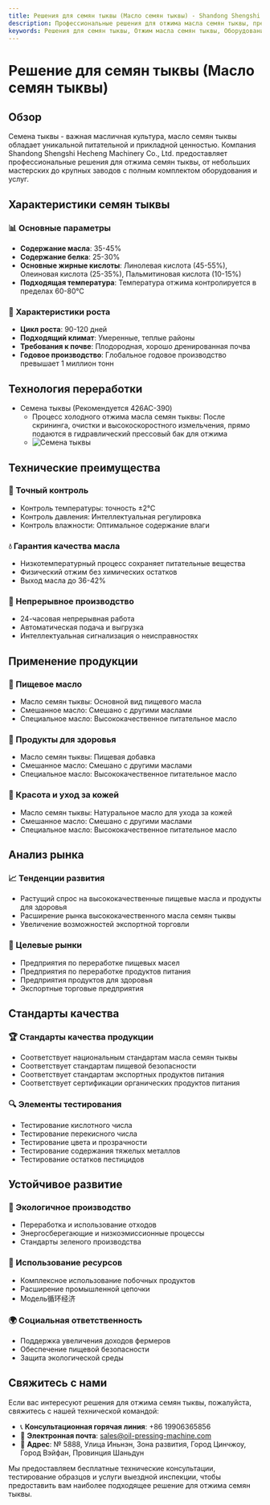 ```yaml
---
title: Решения для семян тыквы (Масло семян тыквы) - Shandong Shengshi Hecheng Machinery Co., Ltd.
description: Профессиональные решения для отжима масла семян тыквы, предоставление оборудования и технических услуг по переработке масла семян тыквы, содержание масла 35-45%, использование процесса холодного отжима для выделения питательной ценности, удовлетворяющие различные потребности от небольших мастерских до крупных заводов.
keywords: Решения для семян тыквы, Отжим масла семян тыквы, Оборудование для переработки семян тыквы, Линия производства масла семян тыквы, Процесс холодного отжима семян тыквы, Пресс для масла семян тыквы, Экстракция масла семян тыквы, Переработка масличных семян семян тыквы, Оборудование для отжима масла семян тыквы, Оборудование для производства масла семян тыквы, Завод по переработке масла семян тыквы
---
```


# Решение для семян тыквы (Масло семян тыквы)

## Обзор

Семена тыквы - важная масличная культура, масло семян тыквы обладает уникальной питательной и прикладной ценностью. Компания Shandong Shengshi Hecheng Machinery Co., Ltd. предоставляет профессиональные решения для отжима семян тыквы, от небольших мастерских до крупных заводов с полным комплектом оборудования и услуг.

## Характеристики семян тыквы

### 📊 Основные параметры
- **Содержание масла**: 35-45%
- **Содержание белка**: 25-30%
- **Основные жирные кислоты**: Линолевая кислота (45-55%), Олеиновая кислота (25-35%), Пальмитиновая кислота (10-15%)
- **Подходящая температура**: Температура отжима контролируется в пределах 60-80℃

### 🌱 Характеристики роста
- **Цикл роста**: 90-120 дней
- **Подходящий климат**: Умеренные, теплые районы
- **Требования к почве**: Плодородная, хорошо дренированная почва
- **Годовое производство**: Глобальное годовое производство превышает 1 миллион тонн

## Технология переработки

+ Семена тыквы (Рекомендуется 426AC-390)
     + Процесс холодного отжима масла семян тыквы: После скрининга, очистки и высокоскоростного измельчения, прямо подаются в гидравлический прессовый бак для отжима
     + ![Семена тыквы](/images/南瓜籽冷榨工艺概览_An%20Overview%20of%20the%20Cold%20Pressing%20Process%20of%20Pumpkin%20Seeds.png)

## Технические преимущества

### 🎯 Точный контроль
- Контроль температуры: точность ±2℃
- Контроль давления: Интеллектуальная регулировка
- Контроль влажности: Оптимальное содержание влаги

### 💧 Гарантия качества масла
- Низкотемпературный процесс сохраняет питательные вещества
- Физический отжим без химических остатков
- Выход масла до 36-42%

### 🔄 Непрерывное производство
- 24-часовая непрерывная работа
- Автоматическая подача и выгрузка
- Интеллектуальная сигнализация о неисправностях

## Применение продукции

### 🍳 Пищевое масло
- Масло семян тыквы: Основной вид пищевого масла
- Смешанное масло: Смешано с другими маслами
- Специальное масло: Высококачественное питательное масло

### 💊 Продукты для здоровья
- Масло семян тыквы: Пищевая добавка
- Смешанное масло: Смешано с другими маслами
- Специальное масло: Высококачественное питательное масло

### 💄 Красота и уход за кожей
- Масло семян тыквы: Натуральное масло для ухода за кожей
- Смешанное масло: Смешано с другими маслами
- Специальное масло: Высококачественное питательное масло

## Анализ рынка

### 📈 Тенденции развития
- Растущий спрос на высококачественные пищевые масла и продукты для здоровья
- Расширение рынка высококачественного масла семян тыквы
- Увеличение возможностей экспортной торговли

### 🎯 Целевые рынки
- Предприятия по переработке пищевых масел
- Предприятия по переработке продуктов питания
- Предприятия продуктов для здоровья
- Экспортные торговые предприятия

## Стандарты качества

### 🏆 Стандарты качества продукции
- Соответствует национальным стандартам масла семян тыквы
- Соответствует стандартам пищевой безопасности
- Соответствует стандартам экспортных продуктов питания
- Соответствует сертификации органических продуктов питания

### 🔍 Элементы тестирования
- Тестирование кислотного числа
- Тестирование перекисного числа
- Тестирование цвета и прозрачности
- Тестирование содержания тяжелых металлов
- Тестирование остатков пестицидов

## Устойчивое развитие

### 🌱 Экологичное производство
- Переработка и использование отходов
- Энергосберегающие и низкоэмиссионные процессы
- Стандарты зеленого производства

### 🔄 Использование ресурсов
- Комплексное использование побочных продуктов
- Расширение промышленной цепочки
- Модель循环经济

### 🌍 Социальная ответственность
- Поддержка увеличения доходов фермеров
- Обеспечение пищевой безопасности
- Защита экологической среды

## Свяжитесь с нами

Если вас интересуют решения для отжима семян тыквы, пожалуйста, свяжитесь с нашей технической командой:

- 📞 **Консультационная горячая линия**: +86 19906365856
- 📧 **Электронная почта**: sales@oil-pressing-machine.com
- 📍 **Адрес**: № 5888, Улица Иньнэн, Зона развития, Город Цинчжоу, Город Вэйфан, Провинция Шаньдун

Мы предоставляем бесплатные технические консультации, тестирование образцов и услуги выездной инспекции, чтобы предоставить вам наиболее подходящее решение для отжима семян тыквы.